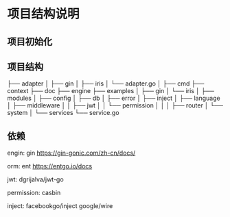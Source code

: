 # 项目结构说明

## 项目初始化

## 项目结构

 ├── adapter
 │   ├── gin
 │   ├── iris
 │   └── adapter.go
 │
 ├── cmd
 ├── context
 ├── doc
 ├── engine
 ├── examples
 │   ├── gin
 │   └── iris
 │
 ├── modules
 │   ├── config
 │   ├── db
 │   ├── error
 │   ├── inject
 │   ├── language
 │   ├── middleware
 │   │   ├── jwt
 │   │   └── permission
 │   │
 │   ├── router
 │   └── system
 │
 └── services
     └── service.go

## 依赖
engin: 
gin https://gin-gonic.com/zh-cn/docs/

orm: 
ent https://entgo.io/docs

jwt:
dgrijalva/jwt-go

permission:
casbin

inject:
facebookgo/inject
google/wire